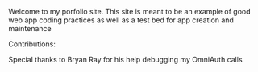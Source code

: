 Welcome to my porfolio site.
This site is meant to be an example of good web app coding practices as well as a test bed for app creation and maintenance

Contributions:

Special thanks to Bryan Ray for his help debugging my OmniAuth calls

